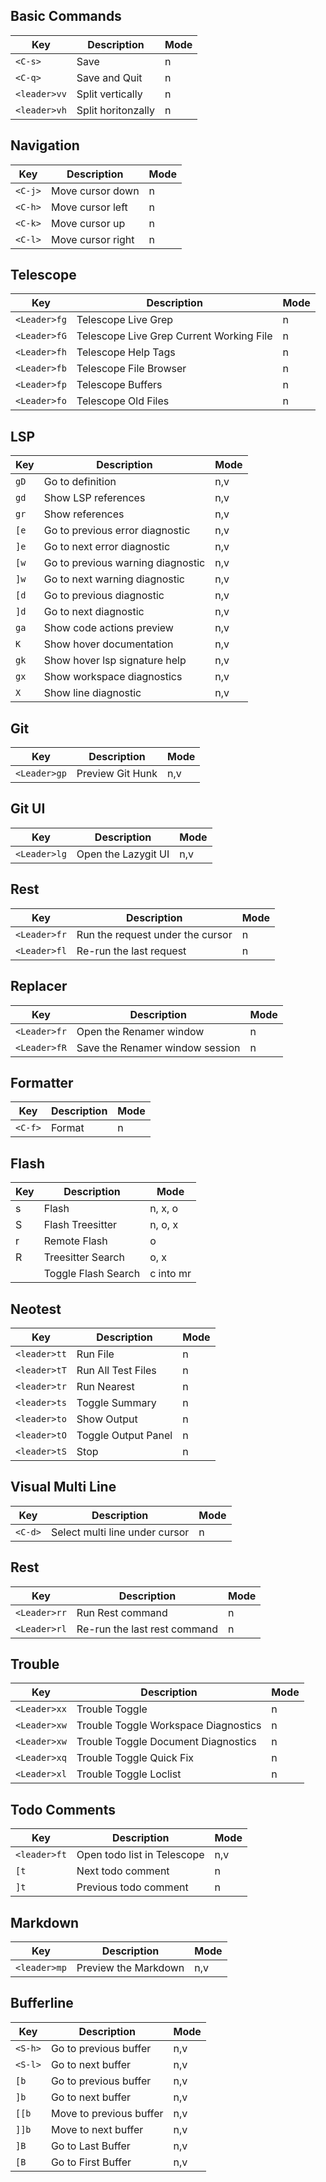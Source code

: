 ## Basic Commands

| Key          | Description        | Mode |
| ------------ | ------------------ | ---- |
| `<C-s>`      | Save               | n    |
| `<C-q>`      | Save and Quit      | n    |
| `<leader>vv` | Split vertically   | n    |
| `<leader>vh` | Split horitonzally | n    |

## Navigation

| Key     | Description       | Mode |
| ------- | ----------------- | ---- |
| `<C-j>` | Move cursor down  | n    |
| `<C-h>` | Move cursor left  | n    |
| `<C-k>` | Move cursor up    | n    |
| `<C-l>` | Move cursor right | n    |

## Telescope

| Key          | Description                              | Mode |
| ------------ | ---------------------------------------- | ---- |
| `<Leader>fg` | Telescope Live Grep                      | n    |
| `<Leader>fG` | Telescope Live Grep Current Working File | n    |
| `<Leader>fh` | Telescope Help Tags                      | n    |
| `<Leader>fb` | Telescope File Browser                   | n    |
| `<Leader>fp` | Telescope Buffers                        | n    |
| `<Leader>fo` | Telescope Old Files                      | n    |

## LSP

| Key  | Description                       | Mode |
| ---- | --------------------------------- | ---- |
| `gD` | Go to definition                  | n,v  |
| `gd` | Show LSP references               | n,v  |
| `gr` | Show references                   | n,v  |
| `[e` | Go to previous error diagnostic   | n,v  |
| `]e` | Go to next error diagnostic       | n,v  |
| `[w` | Go to previous warning diagnostic | n,v  |
| `]w` | Go to next warning diagnostic     | n,v  |
| `[d` | Go to previous diagnostic         | n,v  |
| `]d` | Go to next diagnostic             | n,v  |
| `ga` | Show code actions preview         | n,v  |
| `K`  | Show hover documentation          | n,v  |
| `gk` | Show hover lsp signature help     | n,v  |
| `gx` | Show workspace diagnostics        | n,v  |
| `X`  | Show line diagnostic              | n,v  |

## Git

| Key          | Description      | Mode |
| ------------ | ---------------- | ---- |
| `<Leader>gp` | Preview Git Hunk | n,v  |

## Git UI

| Key          | Description         | Mode |
| ------------ | ------------------- | ---- |
| `<Leader>lg` | Open the Lazygit UI | n,v  |

## Rest

| Key          | Description                      | Mode |
| ------------ | -------------------------------- | ---- |
| `<Leader>fr` | Run the request under the cursor | n    |
| `<Leader>fl` | Re-run the last request          | n    |

## Replacer

| Key          | Description                     | Mode |
| ------------ | ------------------------------- | ---- |
| `<Leader>fr` | Open the Renamer window         | n    |
| `<Leader>fR` | Save the Renamer window session | n    |

## Formatter

| Key     | Description | Mode |
| ------- | ----------- | ---- |
| `<C-f>` | Format      | n    |

## Flash

| Key   | Description         | Mode      |
| ----- | ------------------- | --------- |
| s     | Flash               | n, x, o   |
| S     | Flash Treesitter    | n, o, x   |
| r     | Remote Flash        | o         |
| R     | Treesitter Search   | o, x      |
| <c-s> | Toggle Flash Search | c into mr |

## Neotest

| Key          | Description         | Mode |
| ------------ | ------------------- | ---- |
| `<leader>tt` | Run File            | n    |
| `<leader>tT` | Run All Test Files  | n    |
| `<leader>tr` | Run Nearest         | n    |
| `<leader>ts` | Toggle Summary      | n    |
| `<leader>to` | Show Output         | n    |
| `<leader>tO` | Toggle Output Panel | n    |
| `<leader>tS` | Stop                | n    |

## Visual Multi Line

| Key     | Description                    | Mode |
| ------- | ------------------------------ | ---- |
| `<C-d>` | Select multi line under cursor | n    |

## Rest

| Key          | Description                  | Mode |
| ------------ | ---------------------------- | ---- |
| `<Leader>rr` | Run Rest command             | n    |
| `<Leader>rl` | Re-run the last rest command | n    |

## Trouble

| Key          | Description                          | Mode |
| ------------ | ------------------------------------ | ---- |
| `<Leader>xx` | Trouble Toggle                       | n    |
| `<Leader>xw` | Trouble Toggle Workspace Diagnostics | n    |
| `<Leader>xw` | Trouble Toggle Document Diagnostics  | n    |
| `<Leader>xq` | Trouble Toggle Quick Fix             | n    |
| `<Leader>xl` | Trouble Toggle Loclist               | n    |

## Todo Comments

| Key          | Description                 | Mode |
| ------------ | --------------------------- | ---- |
| `<leader>ft` | Open todo list in Telescope | n,v  |
| `[t`         | Next todo comment           | n    |
| `]t`         | Previous todo comment       | n    |

## Markdown

| Key          | Description          | Mode |
| ------------ | -------------------- | ---- |
| `<leader>mp` | Preview the Markdown | n,v  |

## Bufferline

| Key     | Description             | Mode |
| ------- | ----------------------- | ---- |
| `<S-h>` | Go to previous buffer   | n,v  |
| `<S-l>` | Go to next buffer       | n,v  |
| `[b`    | Go to previous buffer   | n,v  |
| `]b`    | Go to next buffer       | n,v  |
| `[[b`   | Move to previous buffer | n,v  |
| `]]b`   | Move to next buffer     | n,v  |
| `]B`    | Go to Last Buffer       | n,v  |
| `[B`    | Go to First Buffer      | n,v  |

